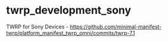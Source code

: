 # twrp_development_sony
TWRP for Sony Devices - https://github.com/minimal-manifest-twrp/platform_manifest_twrp_omni/commits/twrp-7.1
